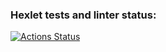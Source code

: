 ### Hexlet tests and linter status:
[![Actions Status](https://github.com/NoryBaichorov/rails-project-63/actions/workflows/hexlet-check.yml/badge.svg)](https://github.com/NoryBaichorov/rails-project-63/actions)